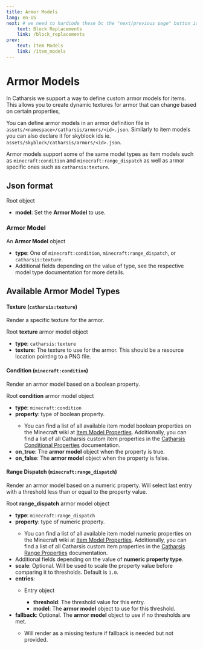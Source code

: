 ```yaml
---
title: Armor Models
lang: en-US
next: # we need to hardcode these bc the "next/previous page" button is broken on index pages
    text: Block Replacements
    link: /block_replacements
prev:
    text: Item Models
    link: /item_models
---
```


# Armor Models

In Catharsis we support a way to define custom armor models for items.
This allows you to create dynamic textures for armor that can change based on certain properties,

You can define armor models in an armor definition file in `assets/<namespace>/catharsis/armors/<id>.json`.
Similarly to item models you can also declare it for skyblock ids ie. `assets/skyblock/catharsis/armors/<id>.json`.

Armor models support some of the same model types as item models such as `minecraft:condition` and `minecraft:range_dispatch`
as well as armor specific ones such as `catharsis:texture`.

## Json format

<TreeView>
<span><TypeIcon type="object"/> Root object</span>

- <TypeIcon type="object"/> **model**: Set the **Armor Model** to use.

</TreeView>

### Armor Model

<TreeView>
<span><TypeIcon type="object"/> An <b>Armor Model</b> object</span>

- <TypeIcon type="string"/> **type**: One of `minecraft:condition`, `minecraft:range_dispatch`, or `catharsis:texture`.
- <TypeIcon/> Additional fields depending on the value of type, see the respective model type documentation for more details.

</TreeView>

## Available Armor Model Types

#### **Texture** (`catharsis:texture`)

Render a specific texture for the armor.

<TreeView>
<span><TypeIcon type="object"/> Root <b>texture</b> armor model object</span>

- <TypeIcon type="string"/> **type**: `catharsis:texture`
- <TypeIcon type="string"/> **texture**: The texture to use for the armor. This should be a resource location pointing to a PNG file.

</TreeView>

#### **Condition** (`minecraft:condition`)

Render an armor model based on a boolean property.

<TreeView>
<span><TypeIcon type="object"/> Root <b>condition</b> armor model object</span>

- <TypeIcon type="string"/> **type**: `minecraft:condition`
- <TypeIcon type="string"/> **property**: type of boolean property.
  - You can find a list of all available item model boolean properties on the Minecraft wiki at [Item Model Properties](https://minecraft.wiki/w/Items_model_definition#Boolean_property_types). 
  Additionally, you can find a list of all Catharsis custom item properties in the [Catharsis Conditional Properties](../item_models/conditional_properties) documentation.
- <TypeIcon type="object"/> **on_true**: The **armor model** object when the property is true.
- <TypeIcon type="object"/> **on_false**: The **armor model** object when the property is false.

</TreeView>

#### **Range Dispatch** (`minecraft:range_dispatch`)

Render an armor model based on a numeric property. 
Will select last entry with a threshold less than or equal to the property value.

<TreeView>
<span><TypeIcon type="object"/> Root <b>range_dispatch</b> armor model object</span>

- <TypeIcon type="string"/> **type**: `minecraft:range_dispatch`
- <TypeIcon type="string"/> **property**: type of numeric property.
  - You can find a list of all available item model numeric properties on the Minecraft wiki at [Item Model Properties](https://minecraft.wiki/w/Items_model_definition#Numeric_property_types). 
  Additionally, you can find a list of all Catharsis custom item properties in the [Catharsis Range Properties](../item_models/range_properties) documentation.
- Additional fields depending on the value of **numeric property type**.
- <TypeIcon type="float"/> **scale**: Optional. Will be used to scale the property value before comparing it to thresholds. Default is `1.0`.
- <TypeIcon type="array"/> **entries**:
  - <TypeIcon type="object"/> Entry object
    - <TypeIcon type="float"/> **threshold**: The threshold value for this entry.
    - <TypeIcon type="object"/> **model**: The **armor model** object to use for this threshold.
- <TypeIcon type="object"/> **fallback**: Optional. The **armor model** object to use if no thresholds are met.
  - Will render as a missing texture if fallback is needed but not provided.

</TreeView>
